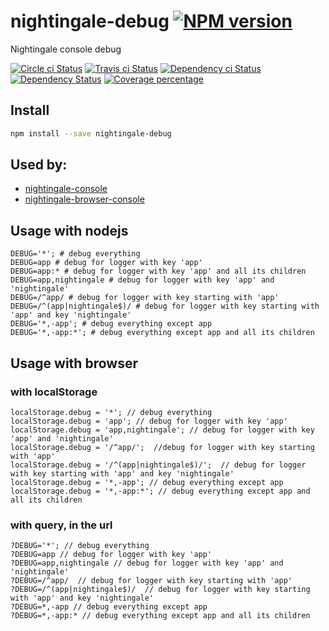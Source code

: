 # nightingale-debug [![NPM version][npm-image]][npm-url]

Nightingale console debug

[![Circle ci Status][build-status-image]][build-status-url]
[![Travis ci Status][travisci-status-image]][travisci-status-url]
[![Dependency ci Status][dependencyci-image]][dependencyci-url]
[![Dependency Status][daviddm-image]][daviddm-url]
[![Coverage percentage][coverage-image]][coverage-url]

## Install

```sh
npm install --save nightingale-debug
```

## Used by:

- [nightingale-console](https://npmjs.org/package/nightingale-console)
- [nightingale-browser-console](https://npmjs.org/package/nightingale-browser-console)

## Usage with nodejs

```
DEBUG='*'; # debug everything
DEBUG=app # debug for logger with key 'app'
DEBUG=app:* # debug for logger with key 'app' and all its children
DEBUG=app,nightingale # debug for logger with key 'app' and 'nightingale'
DEBUG=/^app/ # debug for logger with key starting with 'app'
DEBUG=/^(app|nightingale$)/ # debug for logger with key starting with 'app' and key 'nightingale'
DEBUG='*,-app'; # debug everything except app
DEBUG='*,-app:*'; # debug everything except app and all its children
```

## Usage with browser

### with localStorage

```
localStorage.debug = '*'; // debug everything
localStorage.debug = 'app'; // debug for logger with key 'app'
localStorage.debug = 'app,nightingale'; // debug for logger with key 'app' and 'nightingale'
localStorage.debug = '/^app/';  //debug for logger with key starting with 'app'
localStorage.debug = '/^(app|nightingale$)/';  // debug for logger with key starting with 'app' and key 'nightingale'
localStorage.debug = '*,-app'; // debug everything except app
localStorage.debug = '*,-app:*'; // debug everything except app and all its children
```

### with query, in the url

```
?DEBUG='*'; // debug everything
?DEBUG=app // debug for logger with key 'app'
?DEBUG=app,nightingale // debug for logger with key 'app' and 'nightingale'
?DEBUG=/^app/  // debug for logger with key starting with 'app'
?DEBUG=/^(app|nightingale$)/  // debug for logger with key starting with 'app' and key 'nightingale'
?DEBUG=*,-app // debug everything except app
?DEBUG=*,-app:* // debug everything except app and all its children
```

[npm-image]: https://img.shields.io/npm/v/nightingale-debug.svg?style=flat-square
[npm-url]: https://npmjs.org/package/nightingale-debug
[dependencyci-image]: https://dependencyci.com/github/nightingalejs/nightingale-debug/badge?style=flat-square
[dependencyci-url]: https://dependencyci.com/github/nightingalejs/nightingale-debug
[daviddm-image]: https://david-dm.org/nightingalejs/nightingale-debug.svg?style=flat-square
[daviddm-url]: https://david-dm.org/nightingalejs/nightingale-debug
[build-status-image]: https://img.shields.io/circleci/project/nightingalejs/nightingale-debug/master.svg?style=flat-square
[build-status-url]: https://circleci.com/gh/nightingalejs/nightingale-debug
[travisci-status-image]: https://img.shields.io/travisci/project/nightingalejs/nightingale-debug/master.svg?style=flat-square
[travisci-status-url]: https://travis-ci.org/nightingalejs/nightingale-debug
[coverage-image]: https://img.shields.io/codecov/c/github/nightingalejs/nightingale-debug/master.svg?style=flat-square
[coverage-url]: https://codecov.io/gh/nightingalejs/nightingale-debug
